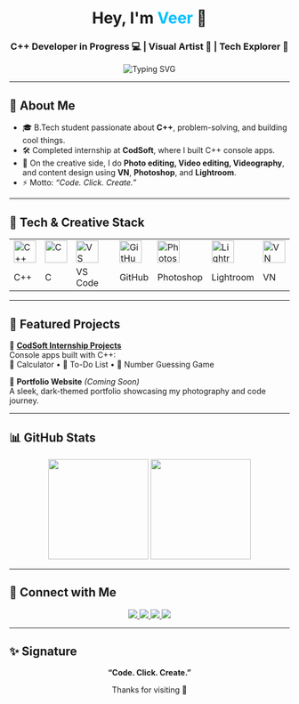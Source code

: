 <!-- ✨ GitHub Profile README for Veer Singh -->

<h1 align="center">Hey, I'm <span style="color:#00bfff;">Veer</span> 👋</h1>
<h3 align="center">C++ Developer in Progress 💻 | Visual Artist 📸 | Tech Explorer 🚀</h3>

<p align="center">
  <img src="https://readme-typing-svg.demolab.com?font=Fira+Code&size=22&pause=1000&color=00BFFF&center=true&vCenter=true&width=440&lines=Code.+Click.+Create.;C%2B%2B+%7C+Photography+%7C+VN+Editor;Always+Learning+Something+New" alt="Typing SVG">
</p>

---

## 🧠 About Me

- 🎓 B.Tech student passionate about **C++**, problem-solving, and building cool things.
- 🛠️ Completed internship at **CodSoft**, where I built C++ console apps.
- 📸 On the creative side, I do **Photo editing, Video editing, Videography**, and content design using **VN**, **Photoshop**, and **Lightroom**.
- ⚡ Motto: _“Code. Click. Create.”_

---

## 🧰 Tech & Creative Stack

<table>
  <tr>
    <td><img src="https://img.icons8.com/color/48/c-plus-plus-logo.png" alt="C++" width="40"/></td>
    <td><img src="https://img.icons8.com/ios-filled/50/c.png" alt="C" width="40"/></td>
    <td><img src="https://img.icons8.com/fluency/48/visual-studio-code-2019.png" alt="VS Code" width="40"/></td>
    <td><img src="https://img.icons8.com/glyph-neue/64/github.png" alt="GitHub" width="40"/></td>
    <td><img src="https://img.icons8.com/color/48/adobe-photoshop--v1.png" alt="Photoshop" width="40"/></td>
    <td><img src="https://img.icons8.com/color/48/adobe-lightroom.png" alt="Lightroom" width="40"/></td>
    <td><img src="https://play-lh.googleusercontent.com/Z3mHyYQ_pR5jO1mio-xN9L0uR91H11Mg_tLoIRlRSnMWhVxIijUoBIBnfwg6nxNo1Q=w240-h480-rw" alt="VN" width="40"/></td>
  </tr>
  <tr>
    <td>C++</td>
    <td>C</td>
    <td>VS Code</td>
    <td>GitHub</td>
    <td>Photoshop</td>
    <td>Lightroom</td>
    <td>VN</td>
  </tr>
</table>

---

## 📂 Featured Projects

🔹 [**CodSoft Internship Projects**](https://github.com/xyresiiic/CODSOFT)  
Console apps built with C++:  
🧮 Calculator • 📝 To-Do List • 🎯 Number Guessing Game  

🔹 **Portfolio Website** *(Coming Soon)*  
A sleek, dark-themed portfolio showcasing my photography and code journey.

---

## 📊 GitHub Stats

<p align="center">
  <img src="https://github-readme-stats.vercel.app/api?username=xyresiiic&show_icons=true&theme=tokyonight&hide_border=true" height="180"/>
  <img src="https://github-readme-stats.vercel.app/api/top-langs/?username=xyresiiic&layout=compact&theme=tokyonight&hide_border=true" height="180"/>
</p>

---

## 🔗 Connect with Me

<p align="center">
  <a href="mailto:xyresiiic@gmail.com" target="_blank">
    <img src="https://img.shields.io/badge/Gmail-D14836?style=for-the-badge&logo=gmail&logoColor=white" />
  </a>
  <a href="https://instagram.com/ivee.rrr" target="_blank">
    <img src="https://img.shields.io/badge/Instagram-E4405F?style=for-the-badge&logo=instagram&logoColor=white" />
  </a>
  <a href="https://www.linkedin.com/in/veer-singh-xyresiiic" target="_blank">
    <img src="https://img.shields.io/badge/LinkedIn-0077B5?style=for-the-badge&logo=linkedin&logoColor=white" />
  </a>
  <a href="https://github.com/xyresiiic" target="_blank">
    <img src="https://img.shields.io/badge/GitHub-181717?style=for-the-badge&logo=github&logoColor=white" />
  </a>
</p>

---

## ✨ Signature

<p align="center"><b>“Code. Click. Create.”</b></p>
<p align="center">Thanks for visiting 🌱</p>
